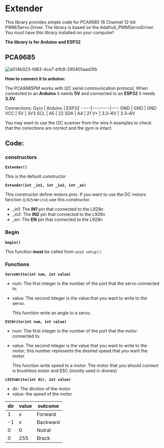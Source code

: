 # Extender

This library provides simple code for PCA9685 16 Channel 12-bit PWM/Servo Driver.
The library is based on the Adafruit_PWMServoDriver. You must have this library installed on your computer!


**The library is for Arduino and ESP32**

## PCA9685

![a014b023-fd83-4ce7-bfb9-290405aad3fb](https://ae01.alicdn.com/kf/S64b630d8040d4b5b90f90b4e7a843e6cX.jpg)

**How to connect it to arduino:**

The PCA9685PM works with I2C serial communication protocol, When connected to an **Arduino** it needs **5V** and connected to an **ESP32** it needs **3.3V**.

Connections:
Gyro | Arduino | ESP32
-----|---------|----
GND  | GND     | GND
VCC  | 5V      | 3V3
SCL  | A5      | 22
SDA  | A4      | 21
V+   | 3.3~6V | 3.3~6V

You may want to use the I2C scanner from the wire.h examples to check that the conections are correct and the gyro is intact.

## Code:

### constructors

**`Extender()`**

This is the defuolt constructor

**`Extender(int _in1, int _in2, int _en)`**

This constructor define motors pins. If you want to use the DC motors fanction (`L925nWrite`) use this constructor.
- _in1: The **IN1** pin that connected to the L928n
- _in2: The **IN2** pin that connected to the L928n
- _en: The **EN** pin that connected to the L928n

### Begin

**`begin()`**

This function **must** be called from `void setup()`.

### Functions

**`ServoWrite(int num, int value)`**

- num: The first integer is the number of the port that the servo connected to.
- value: The second integer is the value that you want to write to the servo.

  This function write an angle to a servo.
  

**`ESCWrite(int num, int value)`**

- num: The first integer is the number of the port that the motor connected to.
- value: The second integer is the value that you want to write to the motor; this number represents the desired speed that you want the motor.

  This function write speed to a motor. The motor that you should connect is brushless motor and ESC (mostly used in drones)


**`L925nWrite(int dir, int value)`**

- dir: The dirction of the motor
- value: the speed of the motor

dir | value | outcome
-----|---------|----
1  | x     | Forward
-1  | x      | Backward
0  | 0      | Nutral
0  | 255      | Brack
